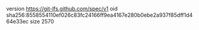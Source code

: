 version https://git-lfs.github.com/spec/v1
oid sha256:8558554110ef026c83fc24166ff9ea4167e280b0ebe2a937f85dff1d464e33ec
size 2570
